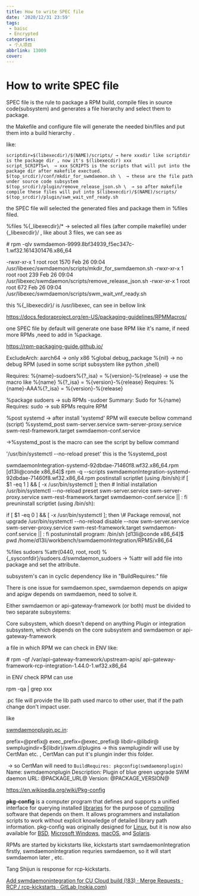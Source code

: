 ```yaml
---
title: How to write SPEC file
date: '2020/12/31 23:59'
tags:
 - baisc
 - Encrypted
categories:
 - 个人项目
abbrlink: 13009
cover: 
---
```

# How to write SPEC file

SPEC file is the rule to package a RPM build, compile files in source code(subsystem) and generates a file hierarchy and select them to package. 

the Makefile and configure file will generate the needed bin/files and put them into a build hierarchy .

like:

```
scriptdir=$(libexecdir)/$(NAME)/scripts/ → here xxxdir like scriptdir is the package dir , now it's $(libexecdir) xxx
script_SCRIPTS=\  → xxx SCRIPTS is the scripts that will put into the package dir after makefile exectued.
$(top_srcdir)/conf/mkdir_for_swmdaemon.sh \  → these are the file path under source code subsystem
$(top_srcdir)/plugin/remove_release_json.sh \  → so after makefile compile these files will put into $(libexecdir)/$(NAME)/scripts/
$(top_srcdir)/plugin/swm_wait_vnf_ready.sh
```

the SPEC file will selected the generated files and package them in %files filed.

%files
%{_libexecdir}/* → selected all files (after compile makefile) under {_libexecdir}/ , like about 3 files, we can see as

\# rpm -qlv swmdaemon-9999.8bf34939_f5ec347c-1.wf32.1614301476.x86_64

-rwxr-xr-x 1 root root 1570 Feb 26 09:04 /usr/libexec/swmdaemon/scripts/mkdir_for_swmdaemon.sh
-rwxr-xr-x 1 root root 239 Feb 26 09:04 /usr/libexec/swmdaemon/scripts/remove_release_json.sh
-rwxr-xr-x 1 root root 672 Feb 26 09:04 /usr/libexec/swmdaemon/scripts/swm_wait_vnf_ready.sh

this %{_libexecdir}/ is /usr/libexec, can see in bellow link

https://docs.fedoraproject.org/en-US/packaging-guidelines/RPMMacros/

one SPEC file by default will generate one base RPM like it's name, if need more RPMs ,need to add in %package.



https://rpm-packaging-guide.github.io/



ExcludeArch: aarch64  → only x86
%global debug_package %{nil}  → no debug RPM (used in some script subsystem like python ,shell)

Requires: %{name}-sudoers%{?_isa} = %{version}-%{release} → use the macro like %{name} %{?_isa} = %{version}-%{release}
Requires: %{name}-AAA%{?_isa} = %{version}-%{release} 

%package sudoers   → sub RPMs  <Name>-sudoer
Summary: Sudo for %{name}
Requires: sudo     → sub RPMs require RPM



%post systemd  → after install 'systemd' RPM will execute bellow command (script)
%systemd_post swm-server.service swm-server-proxy.service swm-rest-framework.target swmdaemon-conf.service

→%systemd_post is the macro can see the script by bellow command 

'/usr/bin/systemctl --no-reload preset' this is the %systemd_post

swmdaemonIntegration-systemd-92dbdae-71460f8.wf32.x86_64.rpm
[d13li@conde x86_64]$ rpm -q --scripts swmdaemonIntegration-systemd-92dbdae-71460f8.wf32.x86_64.rpm
postinstall scriptlet (using /bin/sh):if [ $1 -eq 1 ] && [ -x /usr/bin/systemctl ]; then
\# Initial installation
/usr/bin/systemctl --no-reload preset swm-server.service swm-server-proxy.service swm-rest-framework.target swmdaemon-conf.service || :
fi
preuninstall scriptlet (using /bin/sh):


if [ $1 -eq 0 ] && [ -x /usr/bin/systemctl ]; then
\# Package removal, not upgrade
/usr/bin/systemctl --no-reload disable --now swm-server.service swm-server-proxy.service swm-rest-framework.target swmdaemon-conf.service || :
fi
postuninstall program: /bin/sh
[d13li@conde x86_64]$ pwd
/home/d13li/workbench/swmdaemonIntegration/RPMS/x86_64



%files sudoers
%attr(0440, root, root) %{_sysconfdir}/sudoers.d/swmdaemon_sudoers → %attr will add file into package and set the attribute.



subsystem's can in cyclic dependency like in "BuildRequires:" file

There is one issue for swmdaemon.spec, swmdaemon depends on apigw and apigw depends on swmdaemon, need to solve it.

Either swmdaemon or api-gateway-framework (or both) must be divided to two separate subsystems:

Core subsystem, which doesn't depend on anything Plugin or integration subsystem, which depends on the core subsystem and swmdaemon or api-gateway-framework



a file in which RPM we can check in ENV like:

\# rpm -qf /var/api-gateway-framework/upstream-apis/
api-gateway-framework-rcp-integration-1.44.0-1.wf32.x86_64

in ENV check RPM can use

rpm -qa | grep xxx



.pc file will provide the lib path used marco to other user, that if the path change don't impact user.

like

[swmdaemonplugin.pc.in](http://swmdaemonplugin.pc.in/):

prefix=@prefix@
exec_prefix=@exec_prefix@
libdir=@libdir@
swmplugindir=${libdir}/swm.d/plugins  → this swmplugindir will use by CertMan etc. , CertMan can put it's plungin inder this folder.

​                                 → so CertMan will need to `BuildRequires: pkgconfig(swmdaemonplugin)`
Name: swmdaemonplugin
Description: Plugin of blue green upgrade SWM daemon
URL: @PACKAGE_URL@
Version: @PACKAGE_VERSION@

https://en.wikipedia.org/wiki/Pkg-config

**pkg-config** is a computer program that defines and supports a unified interface for querying installed [libraries](https://en.wikipedia.org/wiki/Library_(computer_science)) for the purpose of [compiling](https://en.wikipedia.org/wiki/Compiler) software that depends on them. It allows programmers and installation scripts to work without explicit knowledge of detailed library path information. pkg-config was originally designed for [Linux](https://en.wikipedia.org/wiki/Linux), but it is now also available for [BSD](https://en.wikipedia.org/wiki/Berkeley_Software_Distribution), [Microsoft Windows](https://en.wikipedia.org/wiki/Microsoft_Windows), [macOS](https://en.wikipedia.org/wiki/MacOS), and [Solaris](https://en.wikipedia.org/wiki/Solaris_(operating_system)).



RPMs are started by kickstarts like, kickstarts start swmdaemonIntegration firstly, swmdaemonIntegration requries swmdaemon, so it will start swmdaemon later , etc.

Tang Shijun is response for rcp-kickstarts.

[Add swmdaemonintegration for CU Cloud build (!83) · Merge Requests · RCP / rcp-kickstarts · GitLab (nokia.com)](https://gitlabe1.ext.net.nokia.com/RCP/rcp-kickstarts/-/merge_requests/83)